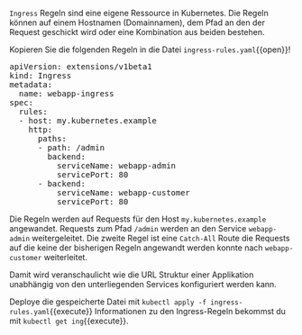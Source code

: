 `Ingress` Regeln sind eine eigene Ressource in Kubernetes. Die Regeln können auf einem Hostnamen (Domainnamen), dem Pfad an den der Request geschickt wird oder eine Kombination aus beiden bestehen.

Kopieren Sie die folgenden Regeln in die Datei `ingress-rules.yaml`{{open}}!

<pre class="file" data-filename="ingress-rules.yaml">
apiVersion: extensions/v1beta1
kind: Ingress
metadata:
  name: webapp-ingress
spec:
  rules:
  - host: my.kubernetes.example
    http:
      paths:
      - path: /admin
        backend:
          serviceName: webapp-admin
          servicePort: 80
      - backend:
          serviceName: webapp-customer
          servicePort: 80
</pre>

Die Regeln werden auf Requests für den Host `my.kubernetes.example` angewandet.
Requests zum Pfad `/admin` werden an den Service `webapp-admin` weitergeleitet. 
Die zweite Regel ist eine `Catch-All` Route die Requests auf die keine der bisherigen Regeln angewandt werden konnte nach `webapp-customer` weiterleitet.

Damit wird veranschaulicht wie die URL Struktur einer Applikation unabhängig von den unterliegenden Services konfiguriert werden kann.

Deploye die gespeicherte Datei mit `kubectl apply -f ingress-rules.yaml`{{execute}}
Informationen zu den Ingress-Regeln bekommst du mit `kubectl get ing`{{execute}}.